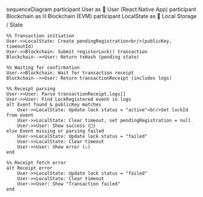 sequenceDiagram
participant User as 👤 User (React Native App)
participant Blockchain as ⛓️ Blockchain (EVM)
participant LocalState as 📱 Local Storage / State

    %% Transaction initiation
    User->>LocalState: Create pendingRegistration<br/>(publicKey, timeoutId)
    User->>Blockchain: Submit registerLock() transaction
    Blockchain-->>User: Return txHash (pending state)

    %% Waiting for confirmation
    User->>Blockchain: Wait for transaction receipt
    Blockchain-->>User: Return transactionReceipt (includes logs)

    %% Receipt parsing
    User->>User: Parse transactionReceipt.logs[]
    User->>User: Find LockRegistered event in logs
    alt Event found & publicKey matches
        User->>LocalState: Update lock status = "active"<br/>Set lockId from event
        User->>LocalState: Clear timeout, set pendingRegistration = null
        User->>User: Show success (🎉)
    else Event missing or parsing failed
        User->>LocalState: Update lock status = "failed"
        User->>LocalState: Clear timeout
        User->>User: Show error (⚠️)
    end

    %% Receipt fetch error
    alt Receipt error
        User->>LocalState: Update lock status = "failed"
        User->>LocalState: Clear timeout
        User->>User: Show "Transaction failed"
    end
